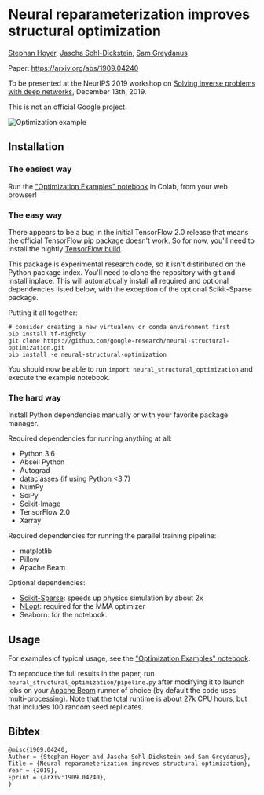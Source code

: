 # Neural reparameterization improves structural optimization

[Stephan Hoyer](https://ai.google/research/people/StephanHoyer/),
[Jascha Sohl-Dickstein](https://ai.google/research/people/JaschaSohldickstein/), [Sam Greydanus](https://greydanus.github.io/about.html)

Paper: https://arxiv.org/abs/1909.04240

To be presented at the NeurIPS 2019 workshop on [Solving inverse problems with deep networks](https://deep-inverse.org), December 13th, 2019.

This is not an official Google project.

![Optimization example](https://github.com/google-research/neural-structural-optimization/raw/master/notebooks/movie.gif)

## Installation

### The easiest way

Run the ["Optimization Examples" notebook](https://colab.research.google.com/github/google-research/neural-structural-optimization/blob/master/notebooks/optimization-examples.ipynb) in Colab, from your web browser!

### The easy way

There appears to be a bug in the initial TensorFlow 2.0 release that means the
official TensorFlow pip package doesn't work. So for now, you'll need to install
the nightly [TensorFlow build](https://www.tensorflow.org/install).

This package is experimental research code, so it isn't distiributed on the
Python package index. You'll need to clone the repository with git and install
inplace. This will automatically install all required and optional
dependencies listed below, with the exception of the optional Scikit-Sparse
package.

Putting it all together:
```
# consider creating a new virtualenv or conda environment first
pip install tf-nightly
git clone https://github.com/google-research/neural-structural-optimization.git
pip install -e neural-structural-optimization
```

You should now be able to run `import neural_structural_optimization` and
execute the example notebook.

### The hard way

Install Python dependencies manually or with your favorite package manager.

Required dependencies for running anything at all:

- Python 3.6
- Abseil Python
- Autograd
- dataclasses (if using Python <3.7)
- NumPy
- SciPy
- Scikit-Image
- TensorFlow 2.0
- Xarray

Required dependencies for running the parallel training pipeline:

- matplotlib
- Pillow
- Apache Beam

Optional dependencies:

- [Scikit-Sparse](https://scikit-sparse.readthedocs.io/en/latest/overview.html): speeds up physics simulation by about 2x
- [NLopt](https://nlopt.readthedocs.io/): required for the MMA optimizer
- Seaborn: for the notebook.

## Usage

For examples of typical usage, see the ["Optimization Examples" notebook](https://colab.research.google.com/github/google-research/neural-structural-optimization/blob/master/notebooks/optimization-examples.ipynb).

To reproduce the full results in the paper, run `neural_structural_optimization/pipeline.py` after modifying it to launch jobs on your [Apache Beam](https://beam.apache.org) runner of choice (by default the code uses multi-processing). Note that the total runtime is about 27k CPU hours, but that includes 100 random seed replicates.

## Bibtex

```
@misc{1909.04240,
Author = {Stephan Hoyer and Jascha Sohl-Dickstein and Sam Greydanus},
Title = {Neural reparameterization improves structural optimization},
Year = {2019},
Eprint = {arXiv:1909.04240},
}
```
